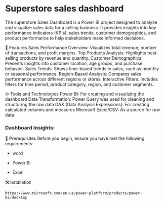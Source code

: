 # Superstore sales dashboard 
The superstore Sales Dashboard is a Power BI project designed to analyze and visualize sales data for a selling business. It provides insights into key performance indicators (KPIs), sales trends, customer demographics, and product performance to help stakeholders make informed decisions.

📝 Features
Sales Performance Overview: Visualizes total revenue, number of transactions, and profit margins.
Top Products Analysis: Highlights best-selling products by revenue and quantity.
Customer Demographics: Presents insights into customer location, age groups, and purchase behavior.
Sales Trends: Shows time-based trends in sales, such as monthly or seasonal performance.
Region-Based Analysis: Compares sales performance across different regions or stores.
Interactive Filters: Includes filters for time period, product category, region, and customer segments.

⚙️ Tools and Technologies Power BI:
For creating and visualizing the dashboard Data Transformation: Power Query was used for cleaning and structuring the raw data DAX (Data Analysis Expressions): For creating calculated columns and measures Microsoft Excel/CSV: As a source for raw data

### Dashboard Insights:

🚧 Prerequisites
Before you begin, ensure you have met the following requirements:

* word 

* Power Bi

* Excel

🛠️Installation
```
https://www.microsoft.com/en-us/power-platform/products/power-bi/desktop
